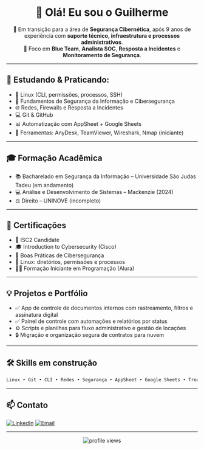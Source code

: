 <h1 align="center">👋 Olá! Eu sou o Guilherme</h1>

<p align="center">
🔐 Em transição para a área de <strong>Segurança Cibernética</strong>, após 9 anos de experiência com <strong>suporte técnico, infraestrutura e processos administrativos</strong>.<br>
🎯 Foco em <strong>Blue Team</strong>, <strong>Analista SOC</strong>, <strong>Resposta a Incidentes</strong> e <strong>Monitoramento de Segurança</strong>.
</p>

---

## 🧠 Estudando & Praticando:
- 🐧 Linux (CLI, permissões, processos, SSH)
- 🔐 Fundamentos de Segurança da Informação e Cibersegurança
- 🌐 Redes, Firewalls e Resposta a Incidentes
- 💻 Git & GitHub
- 📊 Automatização com AppSheet + Google Sheets
- 🧪 Ferramentas: AnyDesk, TeamViewer, Wireshark, Nmap (iniciante)

---

## 🎓 Formação Acadêmica
- 📚 Bacharelado em Segurança da Informação – Universidade São Judas Tadeu (em andamento)
- 💻 Análise e Desenvolvimento de Sistemas – Mackenzie (2024)
- ⚖️ Direito – UNINOVE (incompleto)

---

## 🏅 Certificações
- 📜 ISC2 Candidate
- 🎓 Introduction to Cybersecurity (Cisco)
- 🔐 Boas Práticas de Cibersegurança
- 🐧 Linux: diretórios, permissões e processos
- 👨‍💻 Formação Iniciante em Programação (Alura)

---

## 💡 Projetos e Portfólio
- ✅ App de controle de documentos internos com rastreamento, filtros e assinatura digital
- ✅ Painel de controle com automações e relatórios por status
- ⚙️ Scripts e planilhas para fluxo administrativo e gestão de locações
- 🔒 Migração e organização segura de contratos para nuvem

---

## 🛠️ Skills em construção
```bash
Linux • Git • CLI • Redes • Segurança • AppSheet • Google Sheets • Troubleshooting • Python (básico) • JavaScript (básico)
```

---

## 📫 Contato

[![LinkedIn](https://img.shields.io/badge/-LinkedIn-blue?style=flat-square&logo=linkedin&logoColor=white&link=https://linkedin.com/in/jmguilherme)](https://linkedin.com/in/jmguilherme)
[![Email](https://img.shields.io/badge/-Email-red?style=flat-square&logo=gmail&logoColor=white)](mailto:joaomguilherme@icloud.com)

---

<p align="center">
  <img src="https://komarev.com/ghpvc/?username=joaomguilherme7&color=blue" alt="profile views"/>
</p>
